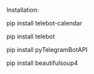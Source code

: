 Installation:

pip install telebot-calendar

pip install telebot

pip install pyTelegramBotAPI

pip install beautifulsoup4
